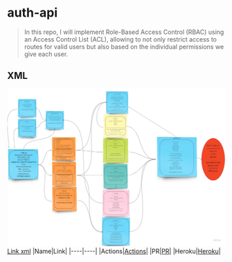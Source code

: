 # auth-api

> In this repo, I will implement Role-Based Access Control (RBAC) using an Access Control List (ACL), allowing to not only restrict access to routes for valid users but also based on the individual permissions we give each user.

## XML

![xml](/src/image/Untitled%20(2).jpg)
[Link xml](https://miro.com/app/board/uXjVOG052II=/?invite_link_id=589918118769)
|Name|Link|
|----|----|
|Actions|[Actions]()|
|PR|[PR]()|
|Heroku|[Heroku]()|
